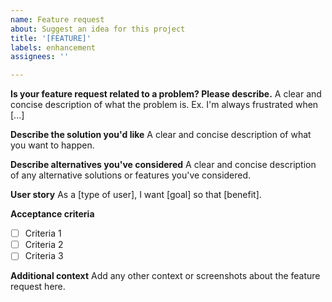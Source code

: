 ```yaml
---
name: Feature request
about: Suggest an idea for this project
title: '[FEATURE]'
labels: enhancement
assignees: ''

---
```


**Is your feature request related to a problem? Please describe.**
A clear and concise description of what the problem is. Ex. I'm always frustrated when [...]

**Describe the solution you'd like**
A clear and concise description of what you want to happen.

**Describe alternatives you've considered**
A clear and concise description of any alternative solutions or features you've considered.

**User story**
As a [type of user], I want [goal] so that [benefit].

**Acceptance criteria**
- [ ] Criteria 1
- [ ] Criteria 2
- [ ] Criteria 3

**Additional context**
Add any other context or screenshots about the feature request here.
